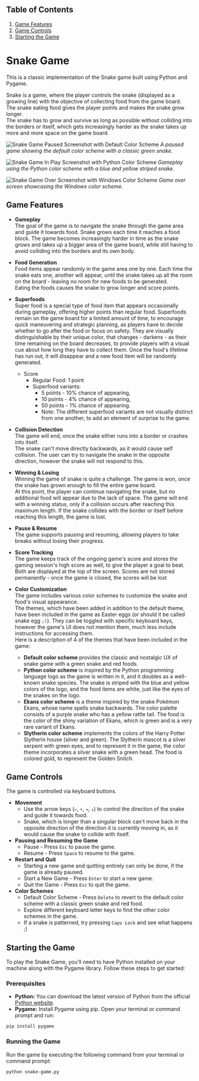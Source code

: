 ## Table of Contents
1. [Game Features](#game-features)
2. [Game Controls](#game-controls)
3. [Starting the Game](#starting-the-game)

# Snake Game

This is a classic implementation of the Snake game built using Python and Pygame. 

Snake is a game, where the player controls the snake (displayed as a growing line)
with the objective of collecting food from the game board.  
The snake eating food gives the player points and makes the snake grow longer.  
The snake has to grow and survive as long as possible without colliding into 
the borders or itself, which gets increasingly harder as 
the snake takes up more and more space on the game board.

![Snake Game Paused Screenshot with Default Color Scheme](assets/snake_game_paused_default.png)
*A paused game showing the default color scheme with a classic green snake.*

![Snake Game In Play Screenshot with Python Color Scheme](assets/snake_game_in_play_python.png)
*Gameplay using the Python color scheme with a blue and yellow striped snake.*

![Snake Game Over Screenshot with Windows Color Scheme](assets/snake_game_over_windows.png)
*Game over screen showcasing the Windows color scheme.*

## Game Features

* **Gameplay**  
The goal of the game is to navigate the snake through the game area and guide it towards food.
Snake grows each time it reaches a food block. 
The game becomes increasingly harder in time as the snake grows and takes up a bigger area of the game board,
while still having to avoid colliding into the borders and its own body.


* **Food Generation**  
Food items appear randomly in the game area one by one. Each time the snake eats one, another will appear, 
until the snake takes up all the room on the board - leaving no room for new foods to be generated.  
Eating the foods causes the snake to grow longer and score points.


* **Superfoods**  
Super food is a special type of food item that appears occasionally during gameplay, 
offering higher points than regular food. Superfoods remain on the game board for a limited amount of time, to encourage 
quick maneuvering and strategic planning, as players have to decide whether to go after the food or focus on safety. 
They are visually distinguishable by their unique color, that changes - darkens - as their time 
remaining on the board decreases, to provide players with a visual cue about how long they have to collect them.
Once the food's lifetime has run out, it will disappear and a new food item will be randomly generated.
  * Score
    * Regular Food: 1 point
    * Superfood variants:
      * 5 points - 10% chance of appearing,
      * 10 points - 4% chance of appearing,
      * 50 points - 1% chance of appearing.
      * Note: The different superfood variants are not visually distinct from one another, 
        to add an element of surprise to the game.


* **Collision Detection**  
The game will end, once the snake either runs into a border or crashes into itself.  
The snake can't move directly backwards, as it would cause self collision. 
The user can try to navigate the snake in the opposite direction, however the snake will not respond to this.
  

* **Winning & Losing**  
Winning the game of snake is quite a challenge. 
The game is won, once the snake has grown enough to fill the entire game board.  
At this point, the player can continue navigating the snake, but no additional food will appear 
due to the lack of space. 
The game will end with a winning status, only if a collision occurs after reaching this maximum length. 
If the snake collides with the border or itself before reaching this length, the game is lost.


* **Pause & Resume**  
The game supports pausing and resuming, allowing players to take breaks without losing their progress. 


* **Score Tracking**  
The game keeps track of the ongoing game's score and stores the gaming session's high score as well, 
to give the player a goal to beat. Both are displayed at the top of the screen. 
Scores are not stored permanently - once the game is closed, the scores will be lost


* **Color Customization**  
The game includes various color schemes to customize the snake and food's visual appearance.  
The themes, which have been added in addition to the default theme, have been included in the game as Easter eggs 
(or should it be called snake egg `;)`). They can be toggled with specific keyboard keys, however 
the game's UI does not mention them, much less include instructions for accessing them.  
Here is a description of 4 of the themes that have been included in the game:
  * **Default color scheme** provides the classic and nostalgic UX of snake game with a green snake and red foods.
  * **Python color scheme** is inspired by the Python programming language logo as the game is written in it, and 
      it doubles as a well-known snake species. 
      The snake is striped with the blue and yellow colors of the logo, and 
      the food items are white, just like the eyes of the snakes on the logo.
  * **Ekans color scheme** is a theme inspired by the snake Pokémon Ekans, whose name spells snake backwards.
      The color palette consists of a purple snake who has a yellow rattle tail. 
      The food is the color of the shiny variation of Ekans, which is green and is a very rare variant of Ekans.
  * **Slytherin color scheme** implements the colors of the Harry Potter Slytherin house (silver and green).
      The Slytherin mascot is a silver serpent with green eyes, and to represent it in the game, 
      the color theme incorporates a silver snake with a green head. 
      The food is colored gold, to represent the Golden Snitch.

## Game Controls

The game is controlled via keyboard buttons.
* **Movement**
  * Use the arrow keys (`←`, `↑`, `→`, `↓`) to control the direction of the snake and guide it towards food.
  * Snake, which is longer than a singular block can't move back in 
    the opposite direction of the direction it is currently moving in, 
    as it would cause the snake to collide with itself.
* **Pausing and Resuming the Game**
  * Pause - Press `Esc` to pause the game.
  * Resume - Press `Space` to resume to the game.
* **Restart and Quit**
  * Starting a new game and quitting entirely can only be done, if the game is already paused.
  * Start a New Game - Press `Enter` to start a new game.
  * Quit the Game - Press `Esc` to quit the game.
* **Color Schemes**
  * Default Color Scheme - Press `Delete` to revert to the default color scheme with a classic green snake and red food.
  * Explore different keyboard letter keys to find the other color schemes in the game.
  * If a snake is patterned, try pressing `Caps Lock` and see what happens ;)

## Starting the Game

To play the Snake Game, you'll need to have Python installed on your machine along with the Pygame library. Follow these steps to get started:

### Prerequisites

- **Python:** You can download the latest version of Python from the official [Python website](https://www.python.org/downloads/).
- **Pygame:** Install Pygame using pip. Open your terminal or command prompt and run:

```bash
pip install pygame
```

### Running the Game

Run the game by executing the following command from your terminal or command prompt: 

```bash
python snake-game.py
```

